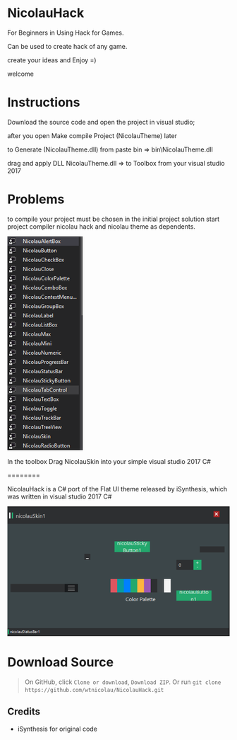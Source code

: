 NicolauHack
======
For Beginners in Using Hack for Games.

Can be used to create hack of any game.

create your ideas and Enjoy =)

welcome

Instructions
===========

Download the source code and open the project in visual studio;

after you open Make compile Project (NicolauTheme) later

to Generate (NicolauTheme.dll) from paste bin => bin\NicolauTheme.dll

drag and apply DLL NicolauTheme.dll => to Toolbox from your visual studio 2017

Problems
===========
to compile your project must be chosen in the initial project solution
start project compiler nicolau hack and nicolau theme as dependents.

![Example](NicolauHack/print/toolbox.PNG)

In the toolbox Drag NicolauSkin into your simple visual studio 2017 C#

========

NicolauHack is a C# port of the Flat UI theme released by iSynthesis, which
was written in visual studio 2017 C#

![Example](NicolauHack/print/appfinal.PNG)


Download Source
===========
  >On GitHub, click `Clone or download`, `Download ZIP`.
  >Or run `git clone https://github.com/wtnicolau/NicolauHack.git`


Credits
-------
- iSynthesis for original code
